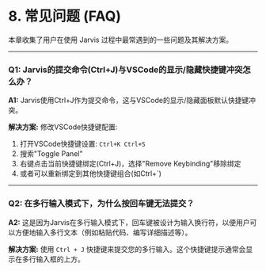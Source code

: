 # 8. 常见问题 (FAQ)

本章收集了用户在使用 Jarvis 过程中最常遇到的一些问题及其解决方案。

---

### Q1: Jarvis的提交命令(Ctrl+J)与VSCode的显示/隐藏快捷键冲突怎么办？

**A1:** Jarvis使用Ctrl+J作为提交命令，这与VSCode的显示/隐藏面板默认快捷键冲突。

**解决方案:**
修改VSCode快捷键配置:
1. 打开VSCode快捷键设置: `Ctrl+K Ctrl+S`
2. 搜索"Toggle Panel"
3. 右键点击当前快捷键绑定(Ctrl+J)，选择"Remove Keybinding"移除绑定
4. 或者可以重新绑定到其他快捷键组合(如Ctrl+`)

---

### Q2: 在多行输入模式下，为什么按回车键无法提交？

**A2:** 这是因为Jarvis在多行输入模式下，回车键被设计为输入换行符，以便用户可以方便地输入多行文本（例如粘贴代码、编写详细描述等）。

**解决方案:**
使用 `Ctrl + J` 快捷键来提交您的多行输入。这个快捷键提示通常会显示在多行输入框的上方。

